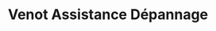 ---
title: "Venot Assistance Dépannage"
url: /meung-sur-loire/venot-assistance-depannage/
shop: réparation de voitures
---